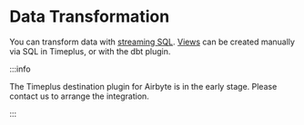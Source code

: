 # Data Transformation

You can transform data with [streaming SQL](https://www.timeplus.com/post/top-10-streaming-sql-patterns). [Views](view) can be created manually via SQL in Timeplus, or with the dbt plugin.

:::info

The Timeplus destination plugin for Airbyte is in the early stage. Please contact us to arrange the integration. 

:::

